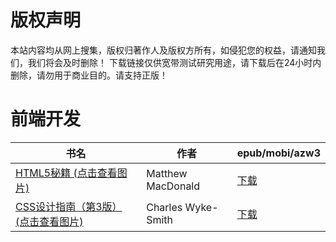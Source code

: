 # 版权声明

本站内容均从网上搜集，版权归著作人及版权方所有，如侵犯您的权益，请通知我们，我们将会及时删除！ 下载链接仅供宽带测试研究用途，请下载后在24小时内删除，请勿用于商业目的。请支持正版！

# 前端开发

| 书名 | 作者 | epub/mobi/azw3 |
| --- | --- | --- |
| [HTML5秘籍 (点击查看图片)](https://www.dushupai.com/attachment/2024/06/01/0288f34ea199eff0.jpg) | Matthew MacDonald | [下载](https://url89.ctfile.com/f/31084289-1357006540-4fb712?p=8866) |
| [CSS设计指南（第3版） (点击查看图片)](https://www.dushupai.com/attachment/2024/06/01/9fc34c9cf3502c4b.jpg) | Charles Wyke-Smith | [下载](https://url89.ctfile.com/f/31084289-1357005769-ddcb31?p=8866) |
